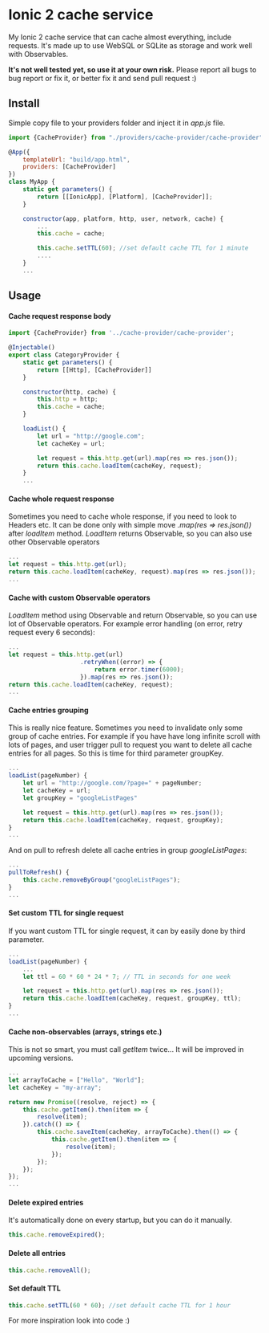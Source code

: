 # Ionic 2 cache service

My Ionic 2 cache service that can cache almost everything, include requests. It's made up to use WebSQL or SQLite 
as storage and work well with Observables.

**It's not well tested yet, so use it at your own risk.** Please report all bugs to bug report or fix it, or 
better fix it and send pull request :)

## Install

Simple copy file to your providers folder and inject it in *app.js* file.

```js
import {CacheProvider} from "./providers/cache-provider/cache-provider";

@App({
    templateUrl: "build/app.html",
    providers: [CacheProvider]
})
class MyApp {
    static get parameters() {
        return [[IonicApp], [Platform], [CacheProvider]];
    }

    constructor(app, platform, http, user, network, cache) {
        ...
        this.cache = cache;

        this.cache.setTTL(60); //set default cache TTL for 1 minute
        ....
    }
    ...
```

## Usage

#### Cache request response body

```js
import {CacheProvider} from '../cache-provider/cache-provider';

@Injectable()
export class CategoryProvider {
    static get parameters() {
        return [[Http], [CacheProvider]]
    }

    constructor(http, cache) {
        this.http = http;
        this.cache = cache;
    }

    loadList() {
        let url = "http://google.com";
        let cacheKey = url;

        let request = this.http.get(url).map(res => res.json());
        return this.cache.loadItem(cacheKey, request);
    }
    ...
```

#### Cache whole request response

Sometimes you need to cache whole response, if you need to look to Headers etc. It can be done only with simple 
move *.map(res => res.json())* after *loadItem* method. *LoadItem* returns Observable, so you can also use other 
Observable operators

```js
...
let request = this.http.get(url);
return this.cache.loadItem(cacheKey, request).map(res => res.json());
...
```

#### Cache with custom Observable operators

*LoadItem* method using Observable and return Observable, so you can use lot of Observable operators. 
For example error handling (on error, retry request every 6 seconds):

```js
...
let request = this.http.get(url)
                    .retryWhen((error) => {
                        return error.timer(6000);
                    }).map(res => res.json());
return this.cache.loadItem(cacheKey, request);
...
```

#### Cache entries grouping

This is really nice feature. Sometimes you need to invalidate only some group of cache entries.
For example if you have have long infinite scroll with lots of pages, and user trigger pull to request you want to delete
all cache entries for all pages. So this is time for third parameter groupKey.

```js
...
loadList(pageNumber) {
    let url = "http://google.com/?page=" + pageNumber;
    let cacheKey = url;
    let groupKey = "googleListPages"

    let request = this.http.get(url).map(res => res.json());
    return this.cache.loadItem(cacheKey, request, groupKey);
}
...
```

And on pull to refresh delete all cache entries in group *googleListPages*:

```js
...
pullToRefresh() {
    this.cache.removeByGroup("googleListPages");
}
...
```

#### Set custom TTL for single request

If you want custom TTL for single request, it can by easily done by third parameter.

```js
...
loadList(pageNumber) {
    ...
    let ttl = 60 * 60 * 24 * 7; // TTL in seconds for one week

    let request = this.http.get(url).map(res => res.json());
    return this.cache.loadItem(cacheKey, request, groupKey, ttl);
}
...
```

#### Cache non-observables (arrays, strings etc.)

This is not so smart, you must call *getItem* twice... It will be improved in upcoming versions.

```js
...
let arrayToCache = ["Hello", "World"];
let cacheKey = "my-array";

return new Promise((resolve, reject) => {
    this.cache.getItem().then(item => {
        resolve(item);
    }).catch(() => {
        this.cache.saveItem(cacheKey, arrayToCache).then(() => {
            this.cache.getItem().then(item => {
                resolve(item);
            });
        });
    });
});
...
```

#### Delete expired entries

It's automatically done on every startup, but you can do it manually.

```js
this.cache.removeExpired();
```

#### Delete all entries

```js
this.cache.removeAll();
```

#### Set default TTL

```js
this.cache.setTTL(60 * 60); //set default cache TTL for 1 hour
```


For more inspiration look into code :)